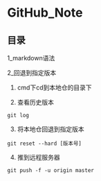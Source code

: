 # GitHub_Note

## 目录

1_markdown语法


2_回退到指定版本

  1. cmd下cd到本地仓的目录下

  2. 查看历史版本
  ```
  git log
  ```

  3. 将本地仓回退到指定版本
  ```
  git reset --hard [版本号]
  ```

  4. 推到远程服务器
  ```
  git push -f -u origin master
  ```
